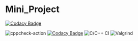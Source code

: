 # Mini_Project

[![Codacy Badge](https://api.codacy.com/project/badge/Grade/983922d6308843b8964278d162b14cc0)](https://app.codacy.com/gh/99002561/Mini-Project?utm_source=github.com&utm_medium=referral&utm_content=99002561/Mini-Project&utm_campaign=Badge_Grade)

![cppcheck-action](https://github.com/99002561/Mini-Project/workflows/cppcheck-action/badge.svg)
[![Codacy Badge](https://app.codacy.com/project/badge/Grade/74518b7e5acf40b198f2dca5406cb8c6)](https://www.codacy.com/gh/99002561/Mini-Project/dashboard?utm_source=github.com&amp;utm_medium=referral&amp;utm_content=99002561/Mini-Project&amp;utm_campaign=Badge_Grade)
![C/C++ CI](https://github.com/99002561/Mini-Project/workflows/C/C++%20CI/badge.svg)
![Valgrind](https://github.com/99002561/Mini-Project/workflows/Valgrind/badge.svg?branch=master)
